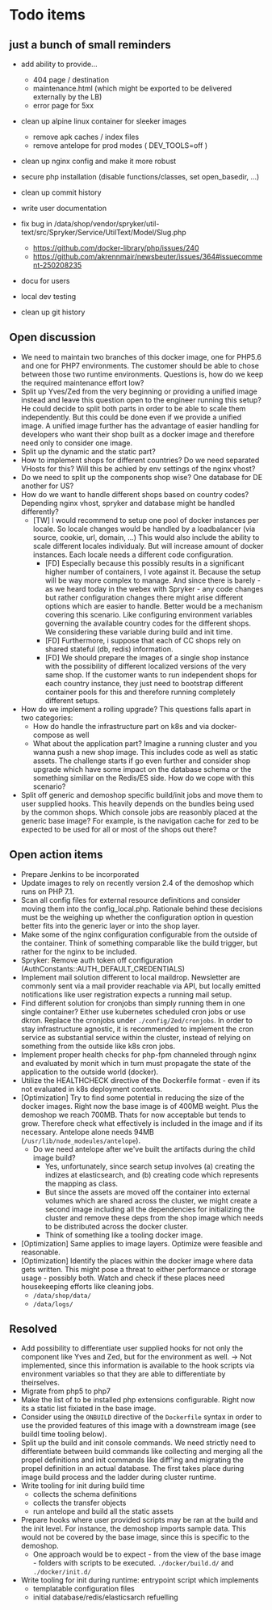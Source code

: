 # Todo items

## just a bunch of small reminders

* add ability to provide...
  * 404 page / destination
  * maintenance.html (which might be exported to be delivered externally by the LB)
  * error page for 5xx
* clean up alpine linux container for sleeker images
  * remove apk caches / index files
  * remove antelope for prod modes ( DEV_TOOLS=off )
* clean up nginx config and make it more robust
* secure php installation (disable functions/classes, set open_basedir, ...)
* clean up commit history
* write user documentation
* fix bug in /data/shop/vendor/spryker/util-text/src/Spryker/Service/UtilText/Model/Slug.php
  * https://github.com/docker-library/php/issues/240
  * https://github.com/akrennmair/newsbeuter/issues/364#issuecomment-250208235


* docu for users
* local dev testing
* clean up git history



## Open discussion 

* We need to maintain two branches of this docker image, one for PHP5.6 and one
  for PHP7 environments. The customer should be able to chose between those two
  runtime environments. Questions is, how do we keep the required maintenance
  effort low?
* Split up Yves/Zed from the very beginning or providing a unified image
  instead and leave this question open to the engineer running this setup? He
  could decide to split both parts in order to be able to scale them
  independently. But this could be done even if we provide a unified image. A
  unified image further has the advantage of easier handling for developers who
  want their shop built as a docker image and therefore need only to consider
  one image.
* Split up the dynamic and the static part? 
* How to implement shops for different countries? Do we need separated VHosts
  for this? Will this be achied by env settings of the nginx vhost? 
* Do we need to split up the components shop wise? One database for DE another for US? 
* How do we want to handle different shops based on country codes? Depending nginx
  vhost, spryker and database might be handled differently? 
  * [TW] I would recommend to setup one pool of docker instances per locale. So
    locale changes would be handled by a loadbalancer (via source, cookie, url,
    domain, ...) This would also include the ability to scale different locales
    individualy. But will increase amount of docker instances. Each locale
    needs a different code configuration.
      * [FD] Especially because this possibly results in a significant higher
        number of containers, I vote against it. Because the setup will be way
        more complex to manage. And since there is barely - as we heard today
        in the webex with Spryker - any code changes but rather configuration
        changes there might arise different options which are easier to handle.
        Better would be a mechanism covering this scenario. Like configuring
        environment variables governing the available country codes for the
        different shops. We considering these variable during build and init
        time. 
      * [FD] Furthermore, i suppose that each of CC shops rely on shared
        stateful (db, redis) information.
      * [FD] We should prepare the images of a single shop instance with the
        possibility of different localized versions of the very same shop. If
        the customer wants to run independent shops for each country instance,
        they just need to bootstrap different container pools for this and
        therefore running completely different setups. 
* How do we implement a rolling upgrade? This questions falls apart in two categories:
    * How do handle the infrastructure part on k8s and via docker-compose as well 
    * What about the application part? Imagine a running cluster and you wanna
      push a new shop image. This includes code as well as static assets. The
      challenge starts if go even further and consider shop upgrade which have
      some impact on the database schema or the something similiar on the
      Redis/ES side. How do we cope with this scenario? 
* Split off generic and demoshop specific build/init jobs and move them to user
  supplied hooks. This heavily depends on the bundles being used by the common
  shops. Which console jobs are reasonbly placed at the generic base image? For
  example, is the navigation cache for zed to be expected to be used for all or
  most of the shops out there? 


## Open action items

* Prepare Jenkins to be incorporated
* Update images to rely on recently version 2.4 of the demoshop which runs on
  PHP 7.1.
* Scan all config files for external resource definitions and consider moving
  them into the config_local.php. Rationale behind these decisions must be the
  weighing up whether the configuration option in question better fits into the
  generic layer or into the shop layer.
* Make some of the nginx configuration configurable from the outside of the
  container. Think of something comparable like the build trigger, but rather
  for the nginx to be included.
* Spryker: Remove auth token off configuration (AuthConstants::AUTH_DEFAULT_CREDENTIALS)
* Implement mail solution different to local maildrop. Newsletter are commonly
  sent via a mail provider reachable via API, but locally emitted notifications
  like user registration expects a running mail setup. 
* Find different solution for cronjobs than simply running them in one single
  container? Either use kubernetes scheduled cron jobs or use dkron.  Replace
  the cronjobs under `./config/Zed/cronjobs`. In order to stay infrastructure
  agnostic, it is recommended to implement the cron service as substantial
  service within the cluster, instead of relying on something from the outside
  like k8s cron jobs.
* Implement proper health checks for php-fpm channeled through nginx and
  evaluated by monit which in turn must propagate the state of the application
  to the outside world (docker).
* Utilize the HEALTHCHECK directive of the Dockerfile format - even if its not
  evaluated in k8s deployment contexts. 
* [Optimization] Try to find some potential in reducing the size of the docker
  images. Right now the base image is of 400MB weight. Plus the demoshop we
  reach 700MB. Thats for now acceptable but tends to grow. Therefore check what
  effectively is included in the image and if its necessary. Antelope alone
  needs 94MB (`/usr/lib/node_modeules/antelope`). 
    * Do we need antelope after we've built the artifacts during the child image build?
        * Yes, unfortunately, since search setup involves (a) creating the
          indizes at elasticsearch, and (b) creating code which represents the
          mapping as class. 
        * But since the assets are moved off the container into external
          volumes which are shared across the cluster, we might create a second
          image including all the dependencies for initializing the cluster and
          remove these deps from the shop image which needs to be distributed
          across the docker cluster. 
        * Think of something like a tooling docker image. 
* [Optimization] Same applies to image layers. Optimize were feasible and reasonable.
* [Optimization] Identify the places within the docker image where data gets
  written. This might pose a threat to either performance or storage usage -
  possibly both. Watch and check if these places need housekeeping efforts like
  cleaning jobs.
    * `/data/shop/data/`
    * `/data/logs/`

## Resolved

* Add possibility to differentiate user supplied hooks for not only the
  component like Yves and Zed, but for the environment as well. 
    -> Not implemented, since this information is available to the hook scripts
       via environment variables so that they are able to differentiate by
       theirselves. 
* Migrate from php5 to php7
* Make the list of to be installed php extensions configurable. Right now its a
  static list fixiated in the base image. 
* Consider using the `ONBUILD` directive of the `Dockerfile` syntax in order to
  use the provided features of this image with a downstream image (see buildl
  time tooling below).
* Split up the build and init console commands. We need strictly need to
  differentiate between build commands like collecting and merging all the
  propel definitions and init commands like diff'ing and migrating the propel
  definition in an actual database. The first takes place during image build
  process and the ladder during cluster runtime.
* Write tooling for init during build time 
    * collects the schema definitions
    * collects the transfer objects
    * run antelope and build all the static assets
* Prepare hooks where user provided scripts may be ran at the build and the
  init level. For instance, the demoshop imports sample data. This would not be
  covered by the base image, since this is  specific to the demoshop. 
    * One approach would be to expect - from the view of the base image -
      folders with scripts to be executed. `./docker/build.d/` and `./docker/init.d/`
* Write tooling for init during runtime: entrypoint script which implements
    * templatable configuration files 
    * initial database/redis/elasticsarch refuelling

